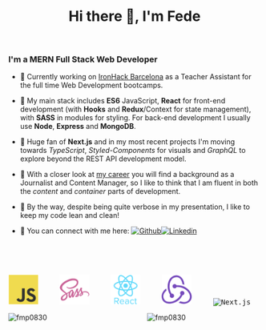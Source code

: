 <h1 align="center">Hi there 👋, I'm Fede</h1>

<br>

<h3 align="left">I'm a MERN Full Stack Web Developer</h3>

- 🔭 Currently working on [IronHack Barcelona](https://www.ironhack.com/en/barcelona) as a Teacher Assistant for the full time Web Development bootcamps.
  
- :star2: My main stack includes **ES6** JavaScript, **React** for front-end development (with **Hooks** and **Redux**/Context for state management), with **SASS** in modules for styling. For back-end development I usually use **Node**, **Express** and **MongoDB**.
  
- :rocket: Huge fan of **Next.js** and in my most recent projects I'm moving towards *TypeScript*, *Styled-Components* for visuals and *GraphQL* to explore beyond the REST API development model.
  
- :hear_no_evil: With a closer look at [my career](https://www.linkedin.com/in/fede-muniente/) you will find a background as a Journalist and Content Manager, so I like to think that I am fluent in both the *content* and *container* parts of development.
    
- :see_no_evil: By the way, despite being quite verbose in my presentation, I like to keep my code lean and clean!
  
- :speak_no_evil: You can connect with me here: [![Github](https://img.shields.io/badge/-Github-000?style=flat&logo=Github&logoColor=white)](https://github.com/fmp0830)[![Linkedin](https://img.shields.io/badge/-LinkedIn-blue?style=flat&logo=Linkedin&logoColor=white)](https://www.linkedin.com/in/fede-muniente/)

<br>
<br>
<br>
<pre align="left" width="100%"><img src="https://raw.githubusercontent.com/devicons/devicon/master/icons/javascript/javascript-original.svg" alt="JS" height="60px" />     <img src="https://raw.githubusercontent.com/devicons/devicon/master/icons/sass/sass-original.svg" alt="SASS" height="60px;"/>     <img src="https://raw.githubusercontent.com/devicons/devicon/master/icons/react/react-original-wordmark.svg" alt="React" height="60px;"/>     <img src="https://raw.githubusercontent.com/devicons/devicon/master/icons/redux/redux-original.svg" alt="Redux" height="60px;"/>     <img src="https://cdn.worldvectorlogo.com/logos/nextjs-3.svg" alt="Next.js" height="60px;"/>     |     <img src="https://raw.githubusercontent.com/devicons/devicon/master/icons/nodejs/nodejs-original-wordmark.svg" alt="Node" height="60px;" style="margin-left:20px"/>     <img src="https://raw.githubusercontent.com/devicons/devicon/master/icons/express/express-original-wordmark.svg" alt="Express" height="60px;" style="margin-left:20px"/>     <img src="https://raw.githubusercontent.com/devicons/devicon/master/icons/mongodb/mongodb-original-wordmark.svg" alt="MongoDB" height="60px;" style="margin-left:20px"/>     <img src="https://www.vectorlogo.zone/logos/graphql/graphql-icon.svg" alt="GraphQL" height="60px;" style="margin-left:20px"/>
</pre>


<p><img align="left" src="https://github-readme-stats.vercel.app/api/top-langs?username=fmp0830&show_icons=true&theme=dark&locale=en&layout=compact" alt="fmp0830" width="40%"/><img align="right" src="https://github-readme-stats.vercel.app/api?username=fmp0830&show_icons=true&theme=dark&locale=en" alt="fmp0830" width="45%"/></p><br>



<!--
**FMP0830/FMP0830** is a ✨ _special_ ✨ repository because its `README.md` (this file) appears on your GitHub profile.

Here are some ideas to get you started:

- 🔭 I’m currently working on ...
- 🌱 I’m currently learning ...
- 👯 I’m looking to collaborate on ...
- 🤔 I’m looking for help with ...
- 💬 Ask me about ...
- 📫 How to reach me: ...
- 😄 Pronouns: ...
- ⚡ Fun fact: ...
-->
